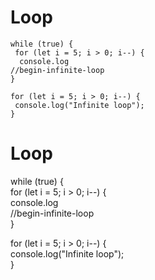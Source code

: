 # Loop

```
while (true) {
 for (let i = 5; i > 0; i--) {
  console.log
//begin-infinite-loop
}

for (let i = 5; i > 0; i--) {
 console.log("Infinite loop");
}
```

# Loop

while (true) {  
    for (let i = 5; i > 0; i--) {  
  console.log  
//begin-infinite-loop  
}

for (let i = 5; i > 0; i--) {  
  console.log("Infinite loop");  
}

